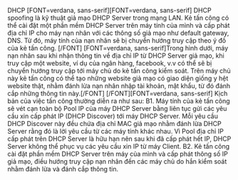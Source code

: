 DHCP
[FONT=verdana, sans-serif][FONT=verdana, sans-serif]
DHCP spoofing là kỹ thuật giả mạo DHCP Server trong mạng LAN. Kẻ tấn công có thể cài đặt một phần mềm DHCP Server trên máy tính của mình và cấp phát địa chỉ IP cho máy nạn nhân với các thông số giả mạo như default gateway, DNS. Từ đó, máy tính của nạn nhân sẽ bị chuyển hướng truy cập theo ý đồ của kẻ tấn công. [/FONT]
[FONT=verdana, sans-serif]Trong hình dưới, máy nạn nhân sau khi nhận thông tin về địa chỉ IP từ DHCP Server giả mạo, khi truy cập một website, ví dụ của ngân hàng, facebook, v.v có thể sẽ bị chuyển hướng truy cập tới máy chủ do kẻ tấn công kiểm soát. Trên máy chủ này kẻ tấn công có thể tạo những website giả mạo có giao diện giống y hệt website thật, nhằm đánh lừa nạn nhân nhập tài khoản, mật khẩu, từ đó đánh cắp những thông tin này.[/FONT]
​
[/FONT][FONT=verdana, sans-serif]
Kịch bản của việc tấn công thường diễn ra như sau:
B1. Máy tính của kẻ tấn công sẽ vét cạn toàn bộ Pool IP của máy DHCP Server bằng liên tục gửi các yêu cầu xin cấp phát IP (DHCP Discover) tới máy DHCP Server. Mỗi yêu cầu DHCP Discover này đều chứa địa chỉ MAC giả mạo nhằm đánh lừa DHCP Server rằng đó là lời yêu cầu từ các máy tính khác nhau. Vì Pool địa chỉ IP cấp phát trên DHCP Server là hữu hạn nên sau khi đã cấp phát hết IP, DHCP Server không thể phục vụ các yêu cầu xin IP từ máy Client.
B2. Kẻ tấn công cài đặt phần mềm DHCP Server trên máy của mình và cấp phát thông số IP giả mạo, điều hướng truy cập nạn nhân đến các máy chủ do hắn kiểm soát nhằm đánh lừa và đánh cắp thông tin.
